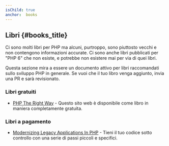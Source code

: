 ```yaml
---
isChild: true
anchor:  books
---
```


## Libri {#books_title}

Ci sono molti libri per PHP ma alcuni, purtroppo, sono piuttosto vecchi e non
contengono informazioni accurate. Ci sono anche libri pubblicati per "PHP 6"
che non esiste, e potrebbe non esistere mai per via di quei libri.

Questa sezione mira a essere un documento attivo per libri raccomandati sullo
sviluppo PHP in generale. Se vuoi che il tuo libro venga aggiunto, invia una PR
e sarà revisionato.

### Libri gratuiti

* [PHP The Right Way](https://leanpub.com/phptherightway/) - Questo sito web è
disponibile come libro in maniera completamente gratuita.

### Libri a pagamento

* [Modernizing Legacy Applications In PHP](https://leanpub.com/mlaphp) - Tieni
il tuo codice sotto controllo con una serie di passi piccoli e specifici.
